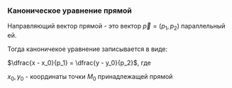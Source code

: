 ### Каноническое уравнение прямой

Направляющий вектор прямой - это вектор $\vec{p} = (p_1, p_2)$ параллельный ей.

Тогда каноничекое уравнение записывается в виде:

$\dfrac{x - x_0}{p_1} = \dfrac{y - y_0}{p_2}$, где

$x_0, y_0$ - координаты точки $M_0$ принадлежащей прямой
